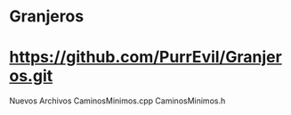 # Granjeros
# https://github.com/PurrEvil/Granjeros.git

Nuevos Archivos
CaminosMinimos.cpp
CaminosMinimos.h
